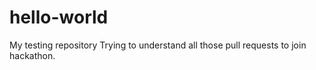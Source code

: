 # hello-world
My testing repository
Trying to understand all those pull requests to join hackathon.
